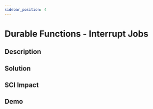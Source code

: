 ```yaml
---
sidebar_position: 4
---
```


# Durable Functions - Interrupt Jobs

## Description


## Solution


## SCI Impact


## Demo
